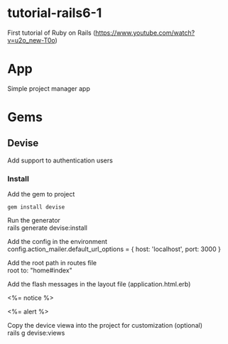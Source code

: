 # tutorial-rails6-1
First tutorial of Ruby on Rails (https://www.youtube.com/watch?v=u2o_new-T0o)

# App
Simple project manager app

# Gems
## Devise
Add support to authentication users
### Install
Add the gem to project  

    gem install devise

Run the generator  
    rails generate devise:install  

Add the config in the environment  
    config.action_mailer.default_url_options = { host: 'localhost', port: 3000 }

Add the root path in routes file  
    root to: "home#index"

Add the flash messages in the layout file (application.html.erb)  
    <p class="notice"><%= notice %></p>
    <p class="alert"><%= alert %></p>

Copy the device viewa into the project for customization (optional)   
    rails g devise:views